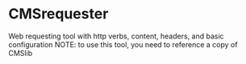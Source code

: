 # CMSrequester
Web requesting tool with http verbs, content, headers, and basic configuration 
NOTE: to use this tool, you need to reference a copy of CMSlib
